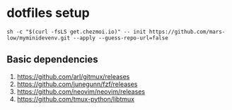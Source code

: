 # dotfiles setup

```
sh -c "$(curl -fsLS get.chezmoi.io)" -- init https://github.com/mars-low/myminidevenv.git --apply --guess-repo-url=false
```

## Basic dependencies

1. https://github.com/arl/gitmux/releases
2. https://github.com/junegunn/fzf/releases
3. https://github.com/neovim/neovim/releases
4. https://github.com/tmux-python/libtmux